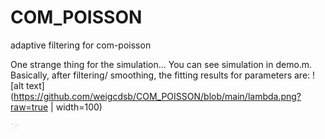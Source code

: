 # COM_POISSON
 adaptive filtering for com-poisson


One strange thing for the simulation... You can see simulation in demo.m.
Basically, after filtering/ smoothing, the fitting results for parameters are:
![alt text](https://github.com/weigcdsb/COM_POISSON/blob/main/lambda.png?raw=true | width=100)


<img src="https://github.com/weigcdsb/COM_POISSON/blob/main/lambda.png" width="15">


